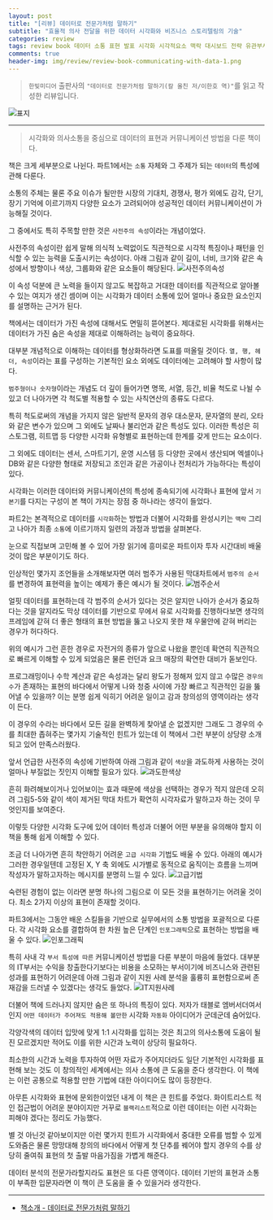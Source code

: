 ```yaml
---  
layout: post  
title: "[리뷰] 데이터로 전문가처럼 말하기"  
subtitle: "효율적 의사 전달을 위한 데이터 시각화와 비즈니스 스토리텔링의 기술"  
categories: review  
tags: review book 데이터 소통 표현 발표 시각화 시각적요소 맥락 대시보드 전략 유관부서 학습방향    
comments: true  
header-img: img/review/review-book-communicating-with-data-1.png
---  
```

  
> `한빛미디어` 출판사의 `"데이터로 전문가처럼 말하기(칼 올친 저/이한호 역)"`를 읽고 작성한 리뷰입니다.  

![표지](https://telegeam.github.io/assets/img/review/review-book-communicating-with-data-1.png)  

---

> 시각화와 의사소통을 중심으로 데이터의 표현과 커뮤니케이션 방법을 다룬 책이다.

책은 크게 세부분으로 나뉜다. 파트1에서는 `소통` 자체와 그 주제가 되는 `데이터`의 특성에 관해 다룬다. 

소통의 주체는 물론 주요 이슈가 될만한 시장의 기대치, 경쟁사, 평가 외에도 감각, 단기, 장기 기억에 이르기까지 다양한 요소가 고려되어야 성공적인 데이터 커뮤니케이션이 가능해질 것이다. 

그 중에서도 특히 주목할 만한 것은 `사전주의 속성`이라는 개념이었다. 

사전주의 속성이란 쉽게 말해 의식적 노력없이도 직관적으로 시각적 특징이나 패턴을 인식할 수 있는 능력을 도출시키는 속성이다. 아래 그림과 같이 길이, 너비, 크기와 같은 속성에서 방향이나 색상, 그룹화와 같은 요소들이 해당된다.
![사전주의속성](https://telegeam.github.io/assets/img/review/review-book-communicating-with-data-2.png)  

이 속성 덕분에 큰 노력을 들이지 않고도 복잡하고 거대한 데이터를 직관적으로 알아볼 수 있는 여지가 생긴 셈이며 이는 시각화가 데이터 소통에 있어 얼마나 중요한 요소인지를 설명하는 근거가 된다. 

책에서는 데이터가 가진 속성에 대해서도 면밀히 뜯어본다. 제대로된 시각화를 위해서는 데이터가 가진 숨은 속성을 제대로 이해하려는 능력이 중요하다.

대부분 개념적으로 이해하는 데이터를 형상화하라면 도표를 떠올릴 것이다. `열, 행, 헤더, 속성`이라는 표를 구성하는 기본적인 요소 외에도 데이터에는 고려해야 할 사항이 많다. 

`범주형이나 숫자형`이라는 개념도 더 깊이 들어가면 명목, 서열, 등간, 비율 척도로 나뉠 수 있고 더 나아가면 각 척도별 적용할 수 있는 사칙연산의 종류도 다르다. 

특히 척도로써의 개념을 가지지 않은 일반적 문자의 경우 대소문자, 문자열의 분리, 오타와 같은 변수가 있으며 그 외에도 날짜나 불리언과 같은 특성도 있다. 이러한 특성은 히스토그램, 히트맵 등 다양한 시각화 유형별로 표현하는데 한계를 갖게 만드는 요소이다. 

그 외에도 데이터는 센서, 스마트기기, 운영 시스템 등 다양한 곳에서 생산되며 엑셀이나 DB와 같은 다양한 형태로 저장되고 조인과 같은 가공이나 전처리가 가능하다는 특성이 있다. 

시각화는 이러한 데이터와 커뮤니케이션의 특성에 종속되기에 시각화나 표현에 앞서 `기본기`를 다지는 구성이 본 책이 가지는 장점 중 하나라는 생각이 들었다. 

파트2는 본격적으로 데이터를 `시각화`하는 방법과 더불어 시각화를 완성시키는 `맥락` 그리고 나아가 최종 `소통`에 이르기까지 일련의 과정과 방법을 살펴본다. 

눈으로 직접보며 고민해 볼 수 있어 가장 읽기에 흥미로운 파트이자 투자 시간대비 배울 것이 많은 부분이기도 하다. 

인상적인 몇가지 조언들을 소개해보자면 여러 범주가 사용된 막대차트에서 `범주의 순서`를 변경하여 표현력을 높이는 예제가 좋은 예시가 될 것이다. 
![범주순서](https://telegeam.github.io/assets/img/review/review-book-communicating-with-data-3.png)  

얼핏 데이터를 표현하는데 각 범주의 순서가 있다는 것은 알지만 나아가 순서가 중요하다는 것을 알지라도 막상 데이터를 기반으로 무에서 유로 시각화를 진행하다보면 생각의 프레임에 갇혀 더 좋은 형태의 표현 방법을 뚫고 나오지 못한 채 우물안에 갇혀 버리는 경우가 허다하다. 

위의 예시가 그런 흔한 경우로 자전거의 종류가 앞으로 나왔을 뿐인데 확연히 직관적으로 빠르게 이해할 수 있게 되었음은 물론 런던과 요크 매장의 확연한 대비가 돋보인다. 

프로그래밍이나 수학 계산과 같은 속성과는 달리 왕도가 정해져 있지 않고 수많은 `경우의 수`가 존재하는 표현의 바다에서 어떻게 나와 청중 사이에 가장 빠르고 직관적인 길을 뚫어낼 수 있을까? 이는 분명 쉽게 익히기 어려운 일이고 감과 창의성의 영역이라는 생각이 든다. 

이 경우의 수라는 바다에서 모든 길을 완벽하게 찾아낼 순 없겠지만 그래도 그 경우의 수를 최대한 좁혀주는 몇가지 기술적인 힌트가 있는데 이 책에서 그런 부분이 상당량 소개되고 있어 만족스러웠다. 

앞서 언급한 사전주의 속성에 기반하여 아래 그림과 같이 `색상`을 과도하게 사용하는 것이 얼마나 부질없는 짓인지 이해할 필요가 있다. 
![과도한색상](https://telegeam.github.io/assets/img/review/review-book-communicating-with-data-4.png)  

흔히 화려해보이거나 있어보이는 효과 때문에 색상을 선택하는 경우가 적지 않은데 오히려 그림5-5와 같이 색이 제거된 막대 차트가 확연히 시각자료가 말하고자 하는 것이 무엇인지를 보여준다. 

이렇듯 다양한 시각화 도구에 있어 데이터 특성과 더불어 어떤 부분을 유의해야 할지 이 책을 통해 쉽게 이해할 수 있다.

조금 더 나아가면 흔히 착안하기 어려운 `고급 시각화` 기법도 배울 수 있다. 아래의 예시가 그러한 경우일텐데 고정된 X, Y 축 외에도 시가별로 동적으로 움직이는 흐름을 느끼며 작성자가 말하고자하는 메시지를 분명히 느낄 수 있다. 
![고급기법](https://telegeam.github.io/assets/img/review/review-book-communicating-with-data-5.png)  

숙련된 경험이 없는 이라면 분명 하나의 그림으로 이 모든 것을 표현하기는 어려울 것이다. 최소 2가지 이상의 표현이 존재할 것이다. 

파트3에서는 그동안 배운 스킬들을 기반으로 실무에서의 소통 방법을 포괄적으로 다룬다. 각 시각화 요소를 결합하여 한 차원 높은 단계인 `인포그래픽`으로 표현하는 방법을 배울 수 있다. 
![인포그래픽](https://telegeam.github.io/assets/img/review/review-book-communicating-with-data-6.png)  

특히 사내 각 `부서 특성에 따른` 커뮤니케이션 방법을 다룬 부분이 마음에 들었다. 대부분의 IT부서는 수익을 창출한다기보다는 비용을 소모하는 부서이기에 비즈니스와 관련된 성과를 표현하기 어려운데 아래 그림과 같이 지원 사례 분석을 훌륭히 표현함으로써 존재감을 드러낼 수 있겠다는 생각도 들었다. 
![IT지원사례](https://telegeam.github.io/assets/img/review/review-book-communicating-with-data-7.png)  

더불어 책에 드러나지 않지만 숨은 또 하나의 특징이 있다. 저자가 태블로 엠버서더여서 인지 `어떤 데이터가 주어져도 적용해 볼만한` 시각화 `자동화` 아이디어가 군데군데 숨어있다. 

각양각색의 데이터 입맛에 맞게 1:1 시각화를 입히는 것은 최고의 의사소통에 도움이 될진 모르겠지만 적어도 이를 위한 시간과 노력이 상당히 필요하다. 

최소한의 시간과 노력을 투자하여 어떤 자료가 주어지더라도 일단 기본적인 시각화를 표현해 보는 것도 이 창의적인 세계에서는 의사 소통에 큰 도움을 준다 생각한다. 이 책에는 이런 공통으로 적용할 만한 기법에 대한 아이디어도 많이 등장한다. 

아무튼 시각화와 표현에 문외한이었던 내게 이 책은 큰 힌트를 주었다. 화이트리스트 적인 접근법이 어려운 분야이지만 거꾸로 `블랙리스트`적으로 이런 데이터는 이런 시각화는 피해야 겠다는 정리도 가능했다. 

별 것 아닌것 같아보이지만 이런 몇가지 힌트가 시각화에서 중대한 오류를 범할 수 있게 도와줌은 물론 망망대해 창의의 바다에서 어떻게 첫 단추를 꿰어야 할지 경우의 수를 상당히 줄여줘 표현의 첫 출발 마음가짐을 가볍게 해준다. 

데이터 분석의 전문가라할지라도 표현은 또 다른 영역이다. 데이터 기반의 표현과 소통이 부족한 입문자라면 이 책이 큰 도움을 줄 수 있을거라 생각한다.

---

* [책소개 - 데이터로 전문가처럼 말하기](http://www.yes24.com/Product/Goods/112230753)
